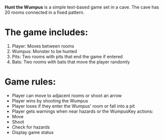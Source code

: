 
**Hunt the Wumpus** is a simple text-based game set in a cave. The cave has 20 rooms connected in a fixed pattern.

# The game includes:
1. Player: Moves between rooms
2. Wumpus: Monster to be hunted
3. Pits: Two rooms with pits that end the game if entered
4. Bats: Two rooms with bats that move the player randomly

# Game rules:
- Player can move to adjacent rooms or shoot an arrow
- Player wins by shooting the Wumpus
- Player loses if they enter the Wumpus' room or fall into a pit
- Player gets warnings when near hazards or the WumpusKey actions:
- Move
- Shoot
- Check for hazards
- Display game status
